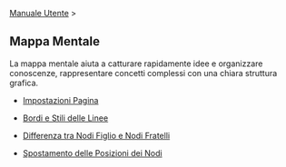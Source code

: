 [Manuale Utente](/dragonnest/drawnote/manual/it/mind_mapping) >

Mappa Mentale
---

La mappa mentale aiuta a catturare rapidamente idee e organizzare conoscenze, rappresentare concetti complessi con una chiara struttura grafica.

- [Impostazioni Pagina](page_settings.md)

- [Bordi e Stili delle Linee](border_and_line_style.md)

- [Differenza tra Nodi Figlio e Nodi Fratelli](child_nodes_and_sibling_nodes.md)

- [Spostamento delle Posizioni dei Nodi](move_node_position.md)